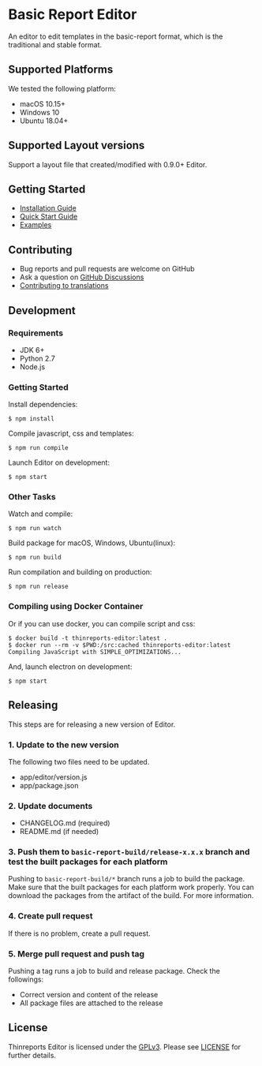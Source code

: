 # Basic Report Editor

An editor to edit templates in the basic-report format, which is the traditional and stable format.

## Supported Platforms

We tested the following platform:

 * macOS 10.15+
 * Windows 10
 * Ubuntu 18.04+

## Supported Layout versions

Support a layout file that created/modified with 0.9.0+ Editor.

## Getting Started

  * [Installation Guide](http://www.thinreports.org/documentation/getting-started/installation.html)
  * [Quick Start Guide](http://www.thinreports.org/documentation/getting-started/quickstart.html)
  * [Examples](https://github.com/thinreports/thinreports-examples)

## Contributing

  - Bug reports and pull requests are welcome on GitHub
  - Ask a question on [GitHub Discussions](https://github.com/thinreports/thinreports/discussions)
  - [Contributing to translations](https://github.com/thinreports/thinreports-editor/blob/master/TRANSLATION.md)

## Development

### Requirements

  * JDK 6+
  * Python 2.7
  * Node.js

### Getting Started

Install dependencies:
```
$ npm install
```

Compile javascript, css and templates:
```
$ npm run compile
```

Launch Editor on development:
```
$ npm start
```

### Other Tasks

Watch and compile:
```
$ npm run watch
```

Build package for macOS, Windows, Ubuntu(linux):
```
$ npm run build
```

Run compilation and building on production:
```
$ npm run release
```

### Compiling using Docker Container

Or if you can use docker, you can compile script and css:

```
$ docker build -t thinreports-editor:latest .
$ docker run --rm -v $PWD:/src:cached thinreports-editor:latest
Compiling JavaScript with SIMPLE_OPTIMIZATIONS...
```

And, launch electron on development:

```
$ npm start
```

## Releasing

This steps are for releasing a new version of Editor.

### 1. Update to the new version

The following two files need to be updated.

- app/editor/version.js
- app/package.json

### 2. Update documents

- CHANGELOG.md (required)
- README.md (if needed)

### 3. Push them to `basic-report-build/release-x.x.x` branch and test the built packages for each platform

Pushing to `basic-report-build/*` branch runs a job to build the package. Make sure that the built packages for each platform work properly. You can download the packages from the artifact of the build. For more information.

### 4. Create pull request

If there is no problem, create a pull request.

### 5. Merge pull request and push tag

Pushing a tag runs a job to build and release package. Check the followings:

- Correct version and content of the release
- All package files are attached to the release

## License

Thinreports Editor is licensed under the [GPLv3](https://github.com/thinreports/thinreports-editor/blob/master/GPLv3).
Please see [LICENSE](https://github.com/thinreports/thinreports-editor/blob/master/LICENSE) for further details.
